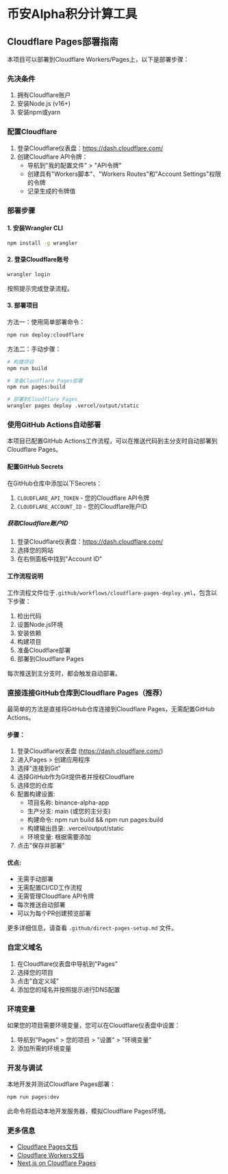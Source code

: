 # 币安Alpha积分计算工具

## Cloudflare Pages部署指南

本项目可以部署到Cloudflare Workers/Pages上，以下是部署步骤：

### 先决条件

1. 拥有Cloudflare账户
2. 安装Node.js (v16+)
3. 安装npm或yarn

### 配置Cloudflare

1. 登录Cloudflare仪表盘：https://dash.cloudflare.com/
2. 创建Cloudflare API令牌：
   - 导航到"我的配置文件" > "API令牌"
   - 创建具有"Workers脚本"、"Workers Routes"和"Account Settings"权限的令牌
   - 记录生成的令牌值

### 部署步骤

#### 1. 安装Wrangler CLI

```bash
npm install -g wrangler
```

#### 2. 登录Cloudflare账号

```bash
wrangler login
```

按照提示完成登录流程。

#### 3. 部署项目

方法一：使用简单部署命令：

```bash
npm run deploy:cloudflare
```

方法二：手动步骤：

```bash
# 构建项目
npm run build

# 准备Cloudflare Pages部署
npm run pages:build

# 部署到Cloudflare Pages
wrangler pages deploy .vercel/output/static
```

### 使用GitHub Actions自动部署

本项目已配置GitHub Actions工作流程，可以在推送代码到主分支时自动部署到Cloudflare Pages。

#### 配置GitHub Secrets

在GitHub仓库中添加以下Secrets：

1. `CLOUDFLARE_API_TOKEN` - 您的Cloudflare API令牌
2. `CLOUDFLARE_ACCOUNT_ID` - 您的Cloudflare账户ID

##### 获取Cloudflare账户ID

1. 登录Cloudflare仪表盘：https://dash.cloudflare.com/
2. 选择您的网站
3. 在右侧面板中找到"Account ID"

#### 工作流程说明

工作流程文件位于`.github/workflows/cloudflare-pages-deploy.yml`，包含以下步骤：

1. 检出代码
2. 设置Node.js环境
3. 安装依赖
4. 构建项目
5. 准备Cloudflare部署
6. 部署到Cloudflare Pages

每次推送到主分支时，都会触发自动部署。

### 直接连接GitHub仓库到Cloudflare Pages（推荐）

最简单的方法是直接将GitHub仓库连接到Cloudflare Pages，无需配置GitHub Actions。

#### 步骤：

1. 登录Cloudflare仪表盘 (https://dash.cloudflare.com/)
2. 进入Pages > 创建应用程序
3. 选择"连接到Git"
4. 选择GitHub作为Git提供者并授权Cloudflare
5. 选择您的仓库
6. 配置构建设置:
   - 项目名称: binance-alpha-app
   - 生产分支: main (或您的主分支)
   - 构建命令: npm run build && npm run pages:build
   - 构建输出目录: .vercel/output/static
   - 环境变量: 根据需要添加
7. 点击"保存并部署"

#### 优点:
- 无需手动部署
- 无需配置CI/CD工作流程
- 无需管理Cloudflare API令牌
- 每次推送自动部署
- 可以为每个PR创建预览部署

更多详细信息，请查看 `.github/direct-pages-setup.md` 文件。

### 自定义域名

1. 在Cloudflare仪表盘中导航到"Pages"
2. 选择您的项目
3. 点击"自定义域"
4. 添加您的域名并按照提示进行DNS配置

### 环境变量

如果您的项目需要环境变量，您可以在Cloudflare仪表盘中设置：

1. 导航到"Pages" > 您的项目 > "设置" > "环境变量"
2. 添加所需的环境变量

### 开发与调试

本地开发并测试Cloudflare Pages部署：

```bash
npm run pages:dev
```

此命令将启动本地开发服务器，模拟Cloudflare Pages环境。

### 更多信息

- [Cloudflare Pages文档](https://developers.cloudflare.com/pages/)
- [Cloudflare Workers文档](https://developers.cloudflare.com/workers/)
- [Next.js on Cloudflare Pages](https://developers.cloudflare.com/pages/framework-guides/deploy-a-nextjs-site/) 